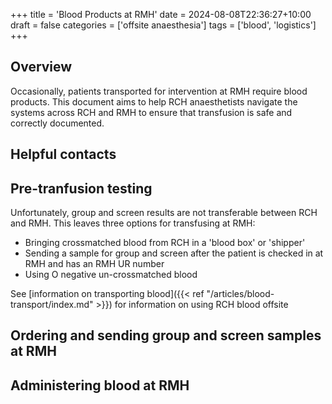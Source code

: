 +++
title = 'Blood Products at RMH'
date = 2024-08-08T22:36:27+10:00
draft = false
categories = ['offsite anaesthesia']
tags = ['blood', 'logistics']
+++

## Overview

Occasionally, patients transported for intervention at RMH require blood products. This document aims to help RCH anaesthetists navigate the systems across RCH and RMH to ensure that transfusion is safe and correctly documented.

## Helpful contacts

## Pre-tranfusion testing
Unfortunately, group and screen results are not transferable between RCH and RMH. This leaves three options for transfusing at RMH:

- Bringing crossmatched blood from RCH in a 'blood box' or 'shipper'
- Sending a sample for group and screen after the patient is checked in at RMH and has an RMH UR number
- Using O negative un-crossmatched blood

See [information on transporting blood]({{< ref "/articles/blood-transport/index.md" >}}) for information on using RCH blood offsite

## Ordering and sending group and screen samples at RMH

## Administering blood at RMH